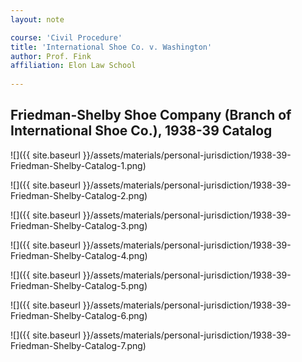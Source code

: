 ```yaml
---
layout: note

course: 'Civil Procedure'
title: 'International Shoe Co. v. Washington'
author: Prof. Fink 
affiliation: Elon Law School 
  
---
```


## Friedman-Shelby Shoe Company (Branch of International Shoe Co.), 1938-39 Catalog

![]({{ site.baseurl }}/assets/materials/personal-jurisdiction/1938-39-Friedman-Shelby-Catalog-1.png)

![]({{ site.baseurl }}/assets/materials/personal-jurisdiction/1938-39-Friedman-Shelby-Catalog-2.png)

![]({{ site.baseurl }}/assets/materials/personal-jurisdiction/1938-39-Friedman-Shelby-Catalog-3.png)

![]({{ site.baseurl }}/assets/materials/personal-jurisdiction/1938-39-Friedman-Shelby-Catalog-4.png)

![]({{ site.baseurl }}/assets/materials/personal-jurisdiction/1938-39-Friedman-Shelby-Catalog-5.png)

![]({{ site.baseurl }}/assets/materials/personal-jurisdiction/1938-39-Friedman-Shelby-Catalog-6.png)

![]({{ site.baseurl }}/assets/materials/personal-jurisdiction/1938-39-Friedman-Shelby-Catalog-7.png)